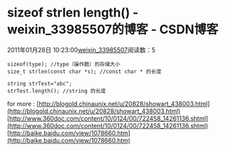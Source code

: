 # sizeof strlen length() - weixin_33985507的博客 - CSDN博客
2011年01月28日 10:23:00[weixin_33985507](https://me.csdn.net/weixin_33985507)阅读数：5
```
sizeof(type); //type（操作数）的存储大小
size_t strlen(const char *s); //const char * 的长度
 
string strTest="abc";
strTest.length(); //string 的长度
```
for more :
[http://blogold.chinaunix.net/u/20828/showart_438003.html](http://blogold.chinaunix.net/u/20828/showart_438003.html)
[http://www.360doc.com/content/10/0124/00/722458_14261136.shtml](http://www.360doc.com/content/10/0124/00/722458_14261136.shtml)
[http://baike.baidu.com/view/1078660.htm](http://baike.baidu.com/view/1078660.htm)
